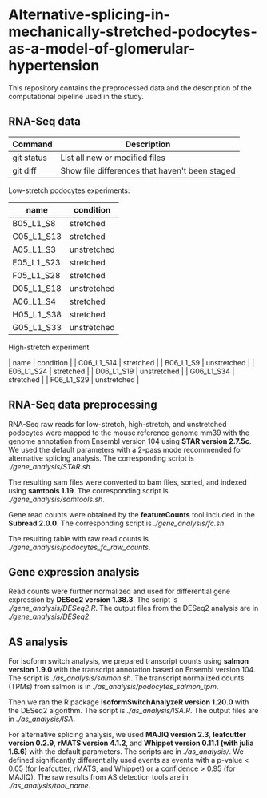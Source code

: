 # Alternative-splicing-in-mechanically-stretched-podocytes-as-a-model-of-glomerular-hypertension

This repository contains the preprocessed data and the description of the computational pipeline used in the study.

## RNA-Seq data

| Command | Description |
| --- | --- |
| git status | List all new or modified files |
| git diff | Show file differences that haven't been staged |

Low-stretch podocytes experiments:

| name | condition |
| --- | --- |
| B05_L1_S8 | stretched |
| C05_L1_S13 | stretched |
| A05_L1_S3 |  unstretched |
| E05_L1_S23 | stretched |
| F05_L1_S28 | stretched |
| D05_L1_S18 |  unstretched |
| A06_L1_S4 | stretched |
| H05_L1_S38 | stretched |
| G05_L1_S33 | unstretched |

High-stretch experiment

| name | condition |
| C06_L1_S14 | stretched |
| B06_L1_S9 | unstretched |
| E06_L1_S24 | stretched |
| D06_L1_S19 | unstretched |
| G06_L1_S34 | stretched |
| F06_L1_S29 | unstretched |

## RNA-Seq data preprocessing

RNA-Seq raw reads for low-stretch, high-stretch, and unstretched podocytes were mapped to the mouse reference genome mm39 with the genome annotation from Ensembl version 104 using **STAR  version 2.7.5c**. We used the default parameters with a 2-pass mode recommended for alternative splicing analysis. The corresponding script is *./gene_analysis/STAR.sh*.

The resulting sam files were converted to bam files, sorted, and indexed using **samtools 1.19**. The corresponding script is *./gene_analysis/samtools.sh*.

Gene read counts were obtained by the **featureCounts** tool included in the **Subread 2.0.0**. The corresponding script is *./gene_analysis/fc.sh*.

The resulting table with raw read counts is *./gene_analysis/podocytes_fc_raw_counts*.

## Gene expression analysis

Read counts were further normalized and used for differential gene expression by **DESeq2 version 1.38.3**. The script is *./gene_analysis/DESeq2.R*. The output files from the DESeq2 analysis are in *./gene_analysis/DESeq2*.

## AS analysis
For isoform switch analysis, we prepared transcript counts using **salmon version 1.9.0** with the transcript annotation based on Ensembl version 104. The script is *./as_analysis/salmon.sh*. The transcript normalized counts (TPMs) from salmon is in *./as_analysis/podocytes_salmon_tpm*.

Then we ran the R package **IsoformSwitchAnalyzeR version 1.20.0** with the DESeq2 algorithm. The script is *./as_analysis/ISA.R*. The output files are in *./as_analysis/ISA*.

For alternative splicing analysis, we used **MAJIQ version 2.3**, **leafcutter version 0.2.9**, **rMATS version 4.1.2**, and **Whippet version 0.11.1 (with julia 1.6.6)** with the default parameters. The scripts are in *./as_analysis/*. We defined significantly differentially used events as events with a p-value < 0.05 (for leafcutter, rMATS, and Whippet) or a confidence > 0.95 (for MAJIQ). The raw results from AS detection tools are in *./as_analysis/tool_name*.
